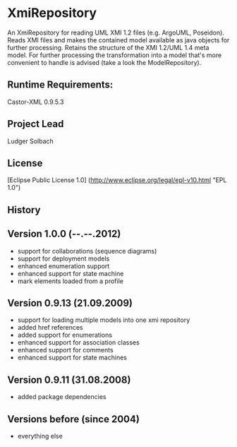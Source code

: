 XmiRepository
=============

An XmiRepository for reading UML XMI 1.2 files (e.g. ArgoUML, Poseidon).
Reads XMI files and makes the contained model available as java objects for
further processing. Retains the structure of the XMI 1.2/UML 1.4 meta model.
For further processing the transformation into a model that's more convenient
to handle is advised (take a look the ModelRepository).

Runtime Requirements:
---------------------
Castor-XML 0.9.5.3

Project Lead
------------
Ludger Solbach

License
-------
[Eclipse Public License 1.0] (http://www.eclipse.org/legal/epl-v10.html "EPL 1.0")

History
-------

Version 1.0.0 (--.--.2012)
---------------------------
* support for collaborations (sequence diagrams)
* support for deployment models
* enhanced enumeration support
* enhanced support for state machine
* mark elements loaded from a profile

Version 0.9.13 (21.09.2009)
---------------------------
* support for loading multiple models into one xmi repository
* added href references
* added support for enumerations
* enhanced support for association classes
* enhanced support for comments
* enhanced support for state machines

Version 0.9.11 (31.08.2008)
---------------------------
* added package dependencies

Versions before (since 2004)
----------------------------
* everything else

